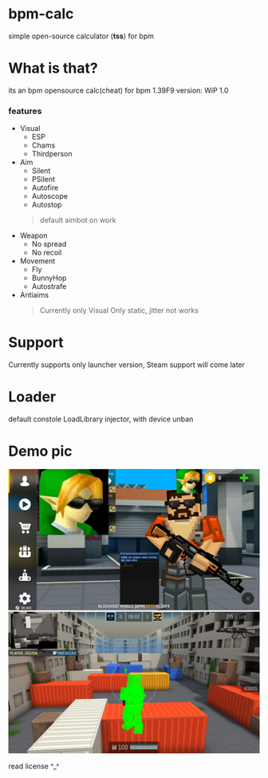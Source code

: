 # bpm-calc

simple open-source calculator (**tss**) for bpm

# What is that?

its an bpm opensource calc(cheat) for bpm 1.39F9
version: WiP 1.0

### features

- Visual
  - ESP
  - Chams
  - Thirdperson
- Aim
  - Silent
  - PSilent
  - Autofire
  - Autoscope
  - Autostop
  > default aimbot on work
- Weapon
  - No spread
  - No recoil
- Movement
  - Fly
  - BunnyHop
  - Autostrafe
- Antiaims
  > Currently only Visual
  > Only static, jitter not works

# Support

Currently supports only launcher version, Steam support will come later

# Loader

default constole LoadLibrary injector, with device unban

# Demo pic

![Demo](blockpost_mobile_template/img/demo.jpg)
![Demo2](blockpost_mobile_template/img/demo2.png)

read license ^_^



